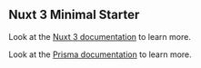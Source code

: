 ## Nuxt 3 Minimal Starter

Look at the [Nuxt 3 documentation](https://nuxt.com/docs/getting-started/introduction) to learn more.

Look at the [Prisma documentation](https://www.prisma.io/) to learn more.
